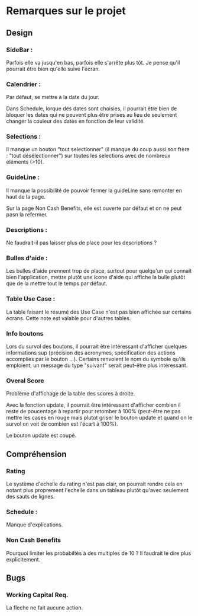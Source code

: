# Remarques sur le projet 

## Design 

### SideBar : 
Parfois elle va jusqu'en bas, parfois elle s'arrête plus tôt. Je pense qu'il pourrait être bien qu'elle suive l'écran. 

### Calendrier :
Par défaut, se mettre à la date du jour. 

Dans Schedule, lorque des dates sont choisies, il pourrait être bien de bloquer les dates qui ne peuvent plus être prises au lieu de seulement changer la couleur des dates en fonction de leur validité.

### Selections :
Il manque un bouton "tout selectionner" (il manque du coup aussi son frère : "tout désélectionner") sur toutes les selections avec de nombreux éléments (>10).

### GuideLine : 
Il manque la possibilité de pouvoir fermer la guideLine sans remonter en haut de la page. 

Sur la page Non Cash Benefits, elle est ouverte par défaut et on ne peut pasn la refermer. 

### Descriptions :
Ne faudrait-il pas laisser plus de place pour les descriptions ? 

### Bulles d'aide :
Les bulles d'aide prennent trop de place, surtout pour quelqu'un qui connait bien l'application, mettre plutôt une icone d'aide qui affiche la bulle plutôt que de la mettre tout le temps par défaut. 

### Table Use Case : 
La table faisant le résumé des Use Case n'est pas bien affichée sur certains écrans. 
Cette note est valable pour d'autres tables. 

### Info boutons 
Lors du survol des boutons, il pourrait être intéressant d'afficher quelques informations sup (précision des acronymes, spécification des actions accomplies par le bouton ...). 
Certains renvoient le nom du symbole qu'ils emploient, un message du type "suivant" serait peut-être plus intéressant. 

### Overal Score
Problème d'affichage de la table des scores à droite.  

Avec la fonction update, il pourrait être intéressant d'afficher combien il reste de poucentage à repartir pour retomber à 100% (peut-être ne pas mettre les cases en rouge mais plutot griser le bouton update et quand on le survol on voit de combien est l'écart à 100%).

Le bouton update est coupé. 

## Compréhension
### Rating
Le système d'echelle du rating n'est pas clair, on pourrait rendre cela en notant plus proprement l'echelle dans un tableau plutôt qu'avec seulement des sauts de lignes. 

### Schedule :
Manque d'explications. 

### Non Cash Benefits
Pourquoi limiter les probabiltés à des multiples de 10 ? Il faudrait le dire plus explicitement. 

## Bugs

### Working Capital Req.
La fleche ne fait aucune action.


